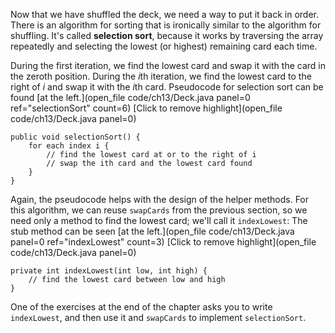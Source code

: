 Now that we have shuffled the deck, we need a way to put it back in order. There is an algorithm for sorting that is ironically similar to the algorithm for shuffling. It's called **selection sort**, because it works by traversing the array repeatedly and selecting the lowest (or highest) remaining card each time.

During the first iteration, we find the lowest card and swap it with the card in the zeroth position. During the $i$th iteration, we find the lowest card to the right of $i$ and swap it with the $i$th card. Pseudocode for selection sort can be found [at the left.](open_file code/ch13/Deck.java panel=0 ref="selectionSort" count=6)
[Click to remove highlight](open_file code/ch13/Deck.java panel=0)


```code
public void selectionSort() {
    for each index i {
        // find the lowest card at or to the right of i
        // swap the ith card and the lowest card found
    }
}
```

Again, the pseudocode helps with the design of the helper methods. For this algorithm, we can reuse `swapCards` from the previous section, so we need only a method to find the lowest card; we'll call it `indexLowest`: The stub method can be seen [at the left.](open_file code/ch13/Deck.java panel=0 ref="indexLowest" count=3)
[Click to remove highlight](open_file code/ch13/Deck.java panel=0)


```code
private int indexLowest(int low, int high) {
    // find the lowest card between low and high
}
```

One of the exercises at the end of the chapter asks you to write `indexLowest`, and then use it and `swapCards` to implement `selectionSort`.